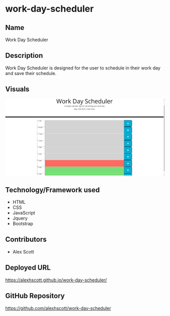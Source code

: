 # work-day-scheduler


## Name

Work Day Scheduler

## Description

Work Day Scheduler is designed for the user to schedule in their work day and save their schedule.

## Visuals

![Scheduler](/readme-workday-scheduler.png)

## Technology/Framework used

- HTML
- CSS
- JavaScript
- Jquery
- Bootstrap

## Contributors

* Alex Scott

## Deployed URL
https://alexhscott.github.io/work-day-scheduler/

## GitHub Repository
https://github.com/alexhscott/work-day-scheduler

